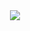 <div align="center">
  <img src="https://i.pinimg.com/736x/fd/de/2c/fdde2c70a25781e4f261ba77352b4a74.jpg">
</div>
